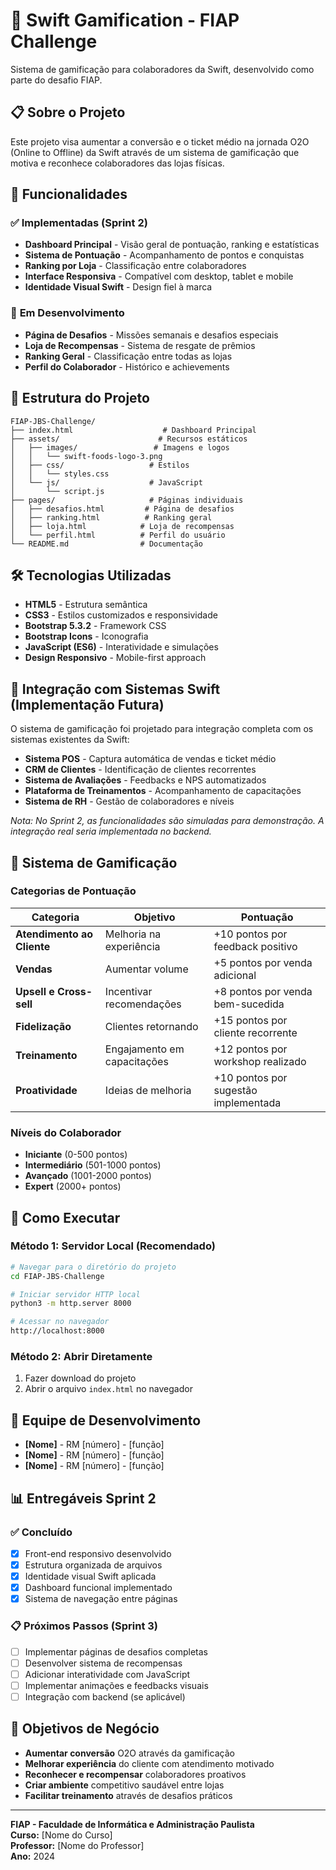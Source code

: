 # 🎯 Swift Gamification - FIAP Challenge

Sistema de gamificação para colaboradores da Swift, desenvolvido como parte do desafio FIAP.

## 📋 Sobre o Projeto

Este projeto visa aumentar a conversão e o ticket médio na jornada O2O (Online to Offline) da Swift através de um sistema de gamificação que motiva e reconhece colaboradores das lojas físicas.

## 🚀 Funcionalidades

### ✅ **Implementadas (Sprint 2)**
- **Dashboard Principal** - Visão geral de pontuação, ranking e estatísticas
- **Sistema de Pontuação** - Acompanhamento de pontos e conquistas
- **Ranking por Loja** - Classificação entre colaboradores
- **Interface Responsiva** - Compatível com desktop, tablet e mobile
- **Identidade Visual Swift** - Design fiel à marca

### 🔄 **Em Desenvolvimento**
- **Página de Desafios** - Missões semanais e desafios especiais
- **Loja de Recompensas** - Sistema de resgate de prêmios
- **Ranking Geral** - Classificação entre todas as lojas
- **Perfil do Colaborador** - Histórico e achievements

## 📁 Estrutura do Projeto

```
FIAP-JBS-Challenge/
├── index.html                    # Dashboard Principal
├── assets/                      # Recursos estáticos
│   ├── images/                 # Imagens e logos
│   │   └── swift-foods-logo-3.png
│   ├── css/                   # Estilos
│   │   └── styles.css
│   └── js/                    # JavaScript
│       └── script.js
├── pages/                     # Páginas individuais
│   ├── desafios.html         # Página de desafios
│   ├── ranking.html          # Ranking geral
│   ├── loja.html            # Loja de recompensas
│   └── perfil.html          # Perfil do usuário
└── README.md                # Documentação
```

## 🛠 Tecnologias Utilizadas

- **HTML5** - Estrutura semântica
- **CSS3** - Estilos customizados e responsividade
- **Bootstrap 5.3.2** - Framework CSS
- **Bootstrap Icons** - Iconografia
- **JavaScript (ES6)** - Interatividade e simulações
- **Design Responsivo** - Mobile-first approach

## 🔗 Integração com Sistemas Swift (Implementação Futura)

O sistema de gamificação foi projetado para integração completa com os sistemas existentes da Swift:

- **Sistema POS** - Captura automática de vendas e ticket médio
- **CRM de Clientes** - Identificação de clientes recorrentes
- **Sistema de Avaliações** - Feedbacks e NPS automatizados
- **Plataforma de Treinamentos** - Acompanhamento de capacitações
- **Sistema de RH** - Gestão de colaboradores e níveis

*Nota: No Sprint 2, as funcionalidades são simuladas para demonstração. A integração real seria implementada no backend.*

## 🎨 Sistema de Gamificação

### Categorias de Pontuação
| Categoria | Objetivo | Pontuação |
|-----------|----------|-----------|
| **Atendimento ao Cliente** | Melhoria na experiência | +10 pontos por feedback positivo |
| **Vendas** | Aumentar volume | +5 pontos por venda adicional |
| **Upsell e Cross-sell** | Incentivar recomendações | +8 pontos por venda bem-sucedida |
| **Fidelização** | Clientes retornando | +15 pontos por cliente recorrente |
| **Treinamento** | Engajamento em capacitações | +12 pontos por workshop realizado |
| **Proatividade** | Ideias de melhoria | +10 pontos por sugestão implementada |

### Níveis do Colaborador
- **Iniciante** (0-500 pontos)
- **Intermediário** (501-1000 pontos) 
- **Avançado** (1001-2000 pontos)
- **Expert** (2000+ pontos)

## 🚀 Como Executar

### Método 1: Servidor Local (Recomendado)
```bash
# Navegar para o diretório do projeto
cd FIAP-JBS-Challenge

# Iniciar servidor HTTP local
python3 -m http.server 8000

# Acessar no navegador
http://localhost:8000
```

### Método 2: Abrir Diretamente
1. Fazer download do projeto
2. Abrir o arquivo `index.html` no navegador

## 👥 Equipe de Desenvolvimento

- **[Nome]** - RM [número] - [função]
- **[Nome]** - RM [número] - [função]
- **[Nome]** - RM [número] - [função]

## 📊 Entregáveis Sprint 2

### ✅ Concluído
- [x] Front-end responsivo desenvolvido
- [x] Estrutura organizada de arquivos
- [x] Identidade visual Swift aplicada
- [x] Dashboard funcional implementado
- [x] Sistema de navegação entre páginas

### 📋 Próximos Passos (Sprint 3)
- [ ] Implementar páginas de desafios completas
- [ ] Desenvolver sistema de recompensas
- [ ] Adicionar interatividade com JavaScript
- [ ] Implementar animações e feedbacks visuais
- [ ] Integração com backend (se aplicável)

## 🎯 Objetivos de Negócio

- **Aumentar conversão** O2O através da gamificação
- **Melhorar experiência** do cliente com atendimento motivado
- **Reconhecer e recompensar** colaboradores proativos
- **Criar ambiente** competitivo saudável entre lojas
- **Facilitar treinamento** através de desafios práticos

---

**FIAP - Faculdade de Informática e Administração Paulista**  
**Curso:** [Nome do Curso]  
**Professor:** [Nome do Professor]  
**Ano:** 2024
